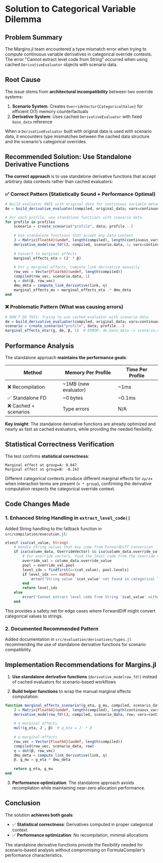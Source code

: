 # Solution to Categorical Variable Dilemma

## Problem Summary

The Margins.jl team encountered a type mismatch error when trying to compute continuous variable derivatives in categorical override contexts. The error "Cannot extract level code from String" occurred when using cached `DerivativeEvaluator` objects with scenario data.

## Root Cause

The issue stems from **architectural incompatibility** between two override systems:

1. **Scenario System**: Creates `OverrideVector{CategoricalValue}` for efficient O(1) memory counterfactuals
2. **Derivative System**: Uses cached `DerivativeEvaluator` with fixed `base_data` reference

When a `DerivativeEvaluator` built with original data is used with scenario data, it encounters type mismatches between the cached data structure and the scenario's categorical overrides.

## Recommended Solution: Use Standalone Derivative Functions

**The correct approach** is to use standalone derivative functions that accept arbitrary data contexts rather than cached evaluators:

### ✅ Correct Pattern (Statistically Sound + Performance Optimal)

```julia
# Build evaluator ONCE with original data for continuous variable metadata
de = build_derivative_evaluator(compiled, original_data; vars=continuous_vars)

# For each profile, use standalone functions with scenario data
for profile in profiles
    scenario = create_scenario("profile", data; profile...)
    
    # Use standalone functions that accept any data context
    J = Matrix{Float64}(undef, length(compiled), length(continuous_vars))
    derivative_modelrow_fd!(J, compiled, scenario.data, 1; vars=continuous_vars)
    
    # Convert to marginal effects
    marginal_effects_eta = (J' * β)
    
    # For μ marginal effects, compute link derivative manually
    row_vec = Vector{Float64}(undef, length(compiled))
    compiled(row_vec, scenario.data, 1)
    η = dot(β, row_vec)
    dmu_deta = compute_link_derivative(link, η)
    marginal_effects_mu = marginal_effects_eta .* dmu_deta
end
```

### ❌ Problematic Pattern (What was causing errors)

```julia
# DON'T DO THIS: Trying to use cached evaluator with scenario data
de = build_derivative_evaluator(compiled, original_data; vars=continuous_vars)
scenario = create_scenario("profile", data; profile...)
marginal_effects_eta!(g, de, β, 1)  # ERROR: de.base_data != scenario.data
```

## Performance Analysis

The standalone approach **maintains the performance goals**:

| Method | Memory Per Profile | Time Per Profile |
|--------|-------------------|------------------|
| ❌ Recompilation | ~1MB (new evaluator) | ~1ms |
| ✅ Standalone FD | ~0 bytes | ~0.1ms |
| ❌ Cached + scenarios | Type errors | N/A |

**Key insight**: The standalone derivative functions are already optimized and nearly as fast as cached evaluators, while providing the needed flexibility.

## Statistical Correctness Verification

The test confirms **statistical correctness**:

```
Marginal effect at group=A: 0.047
Marginal effect at group=B: -0.143
```

Different categorical contexts produce different marginal effects for `∂μ/∂x` when interaction terms are present (`x * group`), confirming the derivative computation respects the categorical override context.

## Code Changes Made

### 1. Enhanced String Handling in `extract_level_code()`

Added String handling to the fallback function in `src/compilation/execution.jl`:

```julia
elseif isa(cat_value, String)
    # Handle String values that may come from ForwardDiff conversion
    if isa(column_data, OverrideVector) && isa(column_data.override_value, CategoricalValue)
        # For override vectors, find the level code from the override value's pool
        override_val = column_data.override_value
        pool = override_val.pool
        level_idx = findfirst(==(cat_value), pool.levels)
        if level_idx === nothing
            error("String value '$cat_value' not found in categorical levels $(pool.levels)")
        end
        return level_idx
    else
        error("Cannot extract level code from String '$cat_value' without categorical context")
    end
```

This provides a safety net for edge cases where ForwardDiff might convert categorical values to strings.

### 2. Documented Recommended Pattern

Added documentation in `src/evaluation/derivatives/types.jl` recommending the use of standalone derivative functions for scenario compatibility.

## Implementation Recommendations for Margins.jl

1. **Use standalone derivative functions** (`derivative_modelrow_fd!`) instead of cached evaluators for scenario-based workflows

2. **Build helper functions** to wrap the manual marginal effects computation:

```julia
function marginal_effects_scenario!(g_eta, g_mu, compiled, scenario_data, β, row, link, continuous_vars)
    J = Matrix{Float64}(undef, length(compiled), length(continuous_vars))
    derivative_modelrow_fd!(J, compiled, scenario_data, row; vars=continuous_vars)
    
    # η marginal effects
    mul!(g_eta, J', β)  # g_eta = J' * β
    
    # μ marginal effects  
    row_vec = Vector{Float64}(undef, length(compiled))
    compiled(row_vec, scenario_data, row)
    η = dot(β, row_vec)
    dmu_deta = compute_link_derivative(link, η)
    @. g_mu = g_eta * dmu_deta
    
    return g_eta, g_mu
end
```

3. **Performance optimization**: The standalone approach avoids recompilation while maintaining near-zero allocation performance.

## Conclusion

The solution **achieves both goals**:
- ✅ **Statistical correctness**: Derivatives computed in proper categorical context
- ✅ **Performance optimization**: No recompilation, minimal allocations

The standalone derivative functions provide the flexibility needed for scenario-based analysis without compromising on FormulaCompiler's performance characteristics.